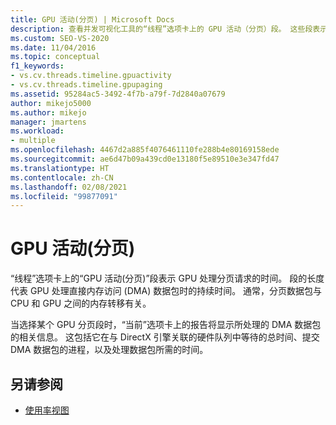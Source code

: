 ```yaml
---
title: GPU 活动(分页) | Microsoft Docs
description: 查看并发可视化工具的“线程”选项卡上的 GPU 活动（分页）段。 这些段表示 GPU 处理分页请求的时间。
ms.custom: SEO-VS-2020
ms.date: 11/04/2016
ms.topic: conceptual
f1_keywords:
- vs.cv.threads.timeline.gpuactivity
- vs.cv.threads.timeline.gpupaging
ms.assetid: 95284ac5-3492-4f7b-a79f-7d2840a07679
author: mikejo5000
ms.author: mikejo
manager: jmartens
ms.workload:
- multiple
ms.openlocfilehash: 4467d2a885f4076461110fe288b4e80169158ede
ms.sourcegitcommit: ae6d47b09a439cd0e13180f5e89510e3e347fd47
ms.translationtype: HT
ms.contentlocale: zh-CN
ms.lasthandoff: 02/08/2021
ms.locfileid: "99877091"
---
```

# <a name="gpu-activity-paging"></a>GPU 活动(分页)
“线程”选项卡上的“GPU 活动(分页)”段表示 GPU 处理分页请求的时间。  段的长度代表 GPU 处理直接内存访问 (DMA) 数据包时的持续时间。 通常，分页数据包与 CPU 和 GPU 之间的内存转移有关。

 当选择某个 GPU 分页段时，“当前”选项卡上的报告将显示所处理的 DMA 数据包的相关信息。 这包括它在与 DirectX 引擎关联的硬件队列中等待的总时间、提交 DMA 数据包的进程，以及处理数据包所需的时间。

## <a name="see-also"></a>另请参阅
- [使用率视图](../profiling/utilization-view.md)